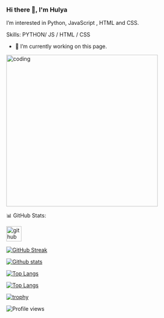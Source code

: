 ### Hi there 👋, I'm Hulya

I’m interested in  Python, JavaScript , HTML and CSS.

Skills: PYTHON/ JS / HTML / CSS

- 🔭 I’m currently working on this page. 

<img align="center" alt="coding" width="400" src="https://i.pinimg.com/originals/e4/26/70/e426702edf874b181aced1e2fa5c6cde.gif">

📊 GitHub Stats:

[<img src='https://cdn.jsdelivr.net/npm/simple-icons@3.0.1/icons/github.svg' alt='github' height='40'>](https://github.com/hulyamr13t)  

[![GitHub Streak](https://streak-stats.demolab.com/?user=hulyamr13&theme=highcontrast)](https://github.com/Hulyamr13)

[![Github stats](https://github-readme-stats.vercel.app/api?username=Hulyamr13&theme=highcontrast)](https://github.com/Hulyamr13)

[![Top Langs](https://github-readme-stats.vercel.app/api/top-langs/?username=hulyamr13&hide_progress=true&theme=highcontrast)](https://github.com/Hulyamr13)

[![Top Langs](https://github-readme-stats.vercel.app/api/top-langs/?username=hulyamr13&langs_count=8&theme=highcontrast)](https://github.com/Hulyamr13)

[![trophy](https://github-profile-trophy.vercel.app/?username=hulyamr13&theme=highcontrast)](https://github.com/ryo-ma/github-profile-trophy)

![Profile views](https://gpvc.arturio.dev/hulyamr13)  
